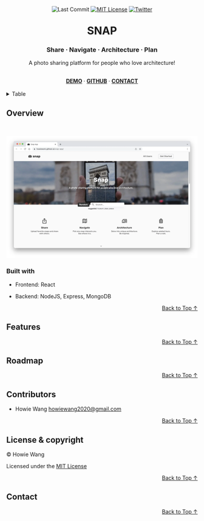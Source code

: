 <div id="top"></div>

<!-- ----------------------------------------- -->

<!-- BADGES/SHIELDS SECTION -->
<!-- NOTE REFERENCE STYLE FOR READABILITY -->
<div align='center' markdown="1">

![Last Commit][last-commit-shield]
[![MIT License][license-shield]][license-url]
[![Twitter][twitter-shield]][twitter-url]

</div>
<br />

<!-- ----------------------------------------- -->

<!-- HEAD SECTION -->
<div align="center">

  <!-- PROJECT LOGO / TITLE -->
  <!-- <a href="https://github.com/howiework/snap-app">
    <img src="images/logo.png" alt="Logo" width="80" height="80">
  </a> -->

  <h1 style="border-bottom:none; margin:0" href="https://github.com/howiework/snap-app">
    SNAP
  </h1>

  <h3 align="center">Share · Navigate · Architecture · Plan</h3>

  <p align="center">
   A photo sharing platform for people who love architecture!
  </p>

  <br />

  <!-- PROJECT LINKS -->
  <div align="center">
    <a href="https://howiework.github.io/snap-app/" target="_blank"><strong>DEMO</strong></a>
    ·
    <a href="https://github.com/othneildrew/Best-README-Template" target="_blank"><strong>GITHUB</strong></a>
    ·
    <a href="#contact"><strong>CONTACT</strong></a>
    <!-- 
    ·
    <a href="#"><strong>REPORT/REQUEST</strong></a> 
    -->
  </div>
  <br />
</div>

<!-- ----------------------------------------- -->

<!-- TABLE OF CONTENTS SECTION -->
<details>
  <summary>Table</summary>
  <ol>
    <li>
      <a href="#overview">Overview</a>
      <ul>
        <li><a href="#built-with">Built with</a></li>
      </ul>
    </li>
    <li><a href="#features">Features</a></li>
    <li><a href="#roadmap">Roadmap</a></li>
    <li><a href="#contributors">Contributors</a></li>
    <li><a href="#license-&-copyright">License & Copyright</a></li>
    <li><a href="#contact">Contact</a></li>
  </ol>
</details>

<!-- ----------------------------------------- -->

<!-- OVERVIEW SECTION -->

## Overview

<br />

[![Snap App Screen Shot][snap-app-screenshot]][demo-url]

### Built with

- Frontend: React

- Backend: NodeJS, Express, MongoDB

<p align="right"><a href="#top">Back to Top ↑</a></p>

<!-- ----------------------------------------- -->

## Features

<p align="right"><a href="#top">Back to Top ↑</a></p>

<!-- ----------------------------------------- -->

## Roadmap

<p align="right"><a href="#top">Back to Top ↑</a></p>

<!-- ----------------------------------------- -->

## Contributors

- Howie Wang <howiewang2020@gmail.com>

<p align="right"><a href="#top">Back to Top ↑</a></p>

<!-- ----------------------------------------- -->

## License & copyright

© Howie Wang

Licensed under the [MIT License](LICENSE)

<p align="right"><a href="#top">Back to Top ↑</a></p>

<!-- ----------------------------------------- -->

## Contact

<p align="right"><a href="#top">Back to Top ↑</a></p>

<!-- ----------------------------------------- -->

<!-- BADGES/SHIELDS REFERENCE -->

[demo-url]: https://howiework.github.io/snap-app/
[snap-app-screenshot]: assets/snap-app-screenshot.webp
[last-commit-shield]: https://img.shields.io/github/last-commit/howiework/snap-app?style=flat-square
[license-shield]: https://img.shields.io/github/license/howiework/snap-app?style=flat-square
[license-url]: https://github.com/HowieWork/snap-app/blob/gh-pages/LICENSE
[twitter-shield]: https://img.shields.io/twitter/follow/howiework?label=Follow%20%40howiework&logo=Twitter&style=flat-square
[twitter-url]: https://twitter.com/howiework
